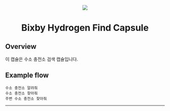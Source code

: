 <p align="Center">
  <img src="https://bixbydevelopers.com/dev/docs-assets/resources/dev-guide/bixby_logo_github-11221940070278028369.png">
  <br/>
  <h1 align="Center">Bixby Hydrogen Find Capsule</h1>
</p>

## Overview

이 캡슐은 수소 충전소 검색 캡슐입니다.

## Example flow

```
수소 충전소 알려줘
수소 충전소 찾아줘
주변 수소 충전소 찾아줘
```
---


